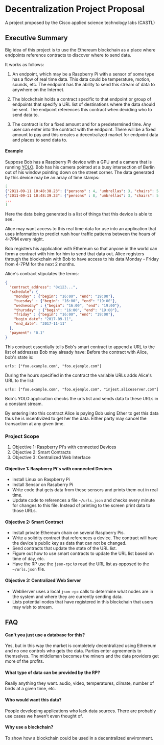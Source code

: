 # Decentralization Project Proposal

A project proposed by the Cisco applied science technology labs (CASTL)

## Executive Summary

Big idea of this project is to use the Ethereum blockchain as a place where endpoints reference contracts to discover where to send data.  

It works as follows:

1.  An endpoint, which may be a Raspberry Pi with a sensor of some type has a flow of real time data.  This data could be temperature, motion, sounds, etc.  The endpoint has the ability to send this stream of data to anywhere on the Internet. 

1.  The blockchain holds a contract specific to that endpoint or group of endpoints that specify a URL list of destinations where the data should be sent.  The endpoint references this contract when deciding who to send data to.  

1.  The contract is for a fixed amount and for a predetermined time.  Any user can enter into the contract with the endpoint.  There will be a fixed amount to pay and this creates a decentralized market for endpoint data and places to send data to.  

#### Example

Suppose Bob has a Raspberry Pi device with a GPU and a camera that is running [YOLO](https://pjreddie.com/darknet/yolo/).  Bob has his camera pointed at a busy intersection of Berlin out of his window pointing down on the street corner.  The data generated by this device may be an array of time stamps:

```json
[
{"2011-09-11 10:48:38.23": {"persons" : 4, "umbrellas": 3, "chairs": 5, "motorbike": 1, "cellphone": 3}},
{"2011-09-11 10:48:39.23": {"persons" : 8, "umbrellas": 3, "chairs": 5, "cars": 4 }}
...
]
```
Here the data being generated is a list of things that this device is able to see.  

Alice may want access to this real time data for use into an application that uses information to predict rush hour traffic patterns between the hours of 4-7PM every night.  

Bob registers his application with Ethereum so that anyone in the world can form a contract with him for him to send that data out.  Alice registers through the blockchain with Bob to have access to his data Monday - Friday from 4-7PM for the next 2 months.  

Alice's contract stipulates the terms: 

```json
{
  "contract_address": "0x123...",
  "schedule": {
    "monday" : {"begin": "16:00", "end": "19:00"}, 
    "tuesday" : {"begin": "16:00", "end": "19:00"}, 
    "wednesday" : {"begin": "16:00", "end": "19:00"}, 
    "thursday" : {"begin": "16:00", "end": "19:00"}, 
    "friday" : {"begin": "16:00", "end": "19:00"}, 
    "begin_date": "2017-09-11",
    "end_date": "2017-11-11"
  },
  "payment": "0.1"
}
```
This contract essentially tells Bob's smart contract to append a URL to the list of addresses Bob may already have:
Before the contract with Alice, bob's state is:

```
urls: ["foo.example.com", "foo.ejemplo.com"]
```
During the hours specified in the contract the variable URLs adds Alice's URL to the list: 

```
urls: ["foo.example.com", "foo.ejemplo.com", "injest.aliceserver.com"]
```
Bob's YOLO application checks the urls list and sends data to these URLs in a constant stream.  

By entering into this contract Alice is paying Bob using Ether to get this data thus he is incentivized to get her the data.  Either party may cancel the transaction at any given time. 

### Project Scope

1. Objective 1: Raspberry Pi's with connected Devices
1. Objective 2: Smart Contracts 
1. Objective 3: Centralized Web Interface

#### Objective 1:  Raspberry Pi's with connected Devices

* Install Linux on Raspberry Pi
* Install Sensor on Raspberry Pi
* Write code that gets data from these sensors and prints them out in real time. 
* Update code to references a file ```~/urls.json``` and checks every minute for changes to this file.  Instead of printing to the screen print data to those URLs. 

#### Objective 2:  Smart Contract

* Install private Ethereum chain on several Raspberry Pis.  
* Write a solidity contract that references a device.  The contract will have the device's public key as data that can not be changed.  
* Send contracts that update the state of the URL list. 
* Figure out how to use smart contracts to update the URL list based on time of day, etc. 
* Have the RP use the ```json-rpc``` to read the URL list as opposed to the ```~/urls.json``` file.  

#### Objective 3:  Centralized Web Server
* WebServer uses a local ```json-rpc``` calls to determine what nodes are in the system and where they are currently sending data. 
* Lists potential nodes that have registered in this blockchain that users may wish to stream. 


## FAQ

#### Can't you just use a database for this? 

Yes, but in this way the market is completely decentralized using Ethereum and no one controls who gets the data.  Parties enter agreements to themselves. The middleman becomes the miners and the data providers get more of the profits. 

#### What type of data can be provided by the RP?

Really anything they want.  audio, video, temperatures, climate, number of birds at a given time, etc.  

#### Who would want this data? 

People developing applications who lack data sources.  There are probably use cases we haven't even thought of. 

#### Why use a blockchain? 

To show how a blockchain could be used in a decentralized environment. 



